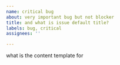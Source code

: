 ```yaml
---
name: critical bug
about: very important bug but not blocker
title: and what is issue default title?
labels: bug, critical
assignees: ''

---
```


what is the content template for
